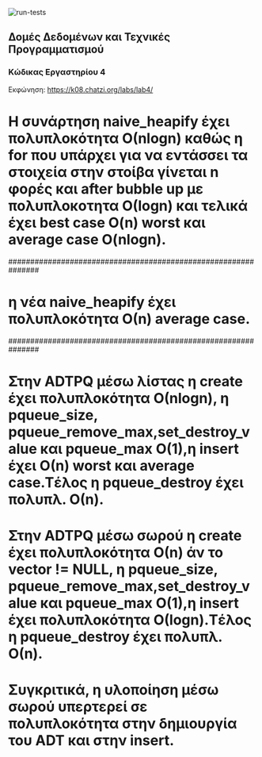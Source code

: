 ![run-tests](../../workflows/run-tests/badge.svg)

## Δομές Δεδομένων και Τεχνικές Προγραμματισμού

### Κώδικας Εργαστηρίου 4

Εκφώνηση: https://k08.chatzi.org/labs/lab4/ 

# Η συνάρτηση naive_heapify έχει πολυπλοκότητα Ο(nlogn) καθώς η for που υπάρχει για να εντάσσει τα στοιχεία στην στοίβα γίνεται n φορές και after bubble up με πολυπλοκοτητα Ο(logn) και τελικά έχει best case O(n) worst και average case O(nlogn).
############################################################### 
# η νέα naive_heapify έχει πολυπλοκότητα Ο(n) average case.
############################################################### 
# Στην ADTPQ μέσω λίστας η create έχει πολυπλοκότητα Ο(nlogn), η pqueue_size, pqueue_remove_max,set_destroy_value και pqueue_max O(1),η insert έχει Ο(n) worst και average case.Tέλος η pqueue_destroy έχει πολυπλ. Ο(n).

# Στην ADTPQ μέσω σωρού η create έχει πολυπλοκότητα Ο(n) άν το vector != NULL, η pqueue_size, pqueue_remove_max,set_destroy_value και pqueue_max O(1),η insert έχει πολυπλοκότητα Ο(logn).Tέλος η pqueue_destroy έχει πολυπλ. Ο(n).

# Συγκριτικά, η υλοποίηση μέσω σωρού υπερτερεί σε πολυπλοκότητα στην δημιουργία του ADT και στην insert.